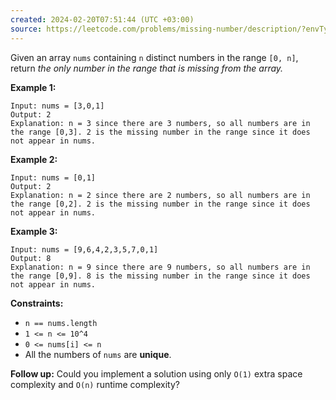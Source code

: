 ```yaml
---
created: 2024-02-20T07:51:44 (UTC +03:00)
source: https://leetcode.com/problems/missing-number/description/?envType=daily-question&envId=2024-02-20
---
```

Given an array `nums` containing `n` distinct numbers in the range `[0, n]`, return _the only number in the range that is missing from the array._

**Example 1:**

```
Input: nums = [3,0,1]
Output: 2
Explanation: n = 3 since there are 3 numbers, so all numbers are in the range [0,3]. 2 is the missing number in the range since it does not appear in nums.
```

**Example 2:**

```
Input: nums = [0,1]
Output: 2
Explanation: n = 2 since there are 2 numbers, so all numbers are in the range [0,2]. 2 is the missing number in the range since it does not appear in nums.
```

**Example 3:**

```
Input: nums = [9,6,4,2,3,5,7,0,1]
Output: 8
Explanation: n = 9 since there are 9 numbers, so all numbers are in the range [0,9]. 8 is the missing number in the range since it does not appear in nums.
```

**Constraints:**

-   `n == nums.length`
-   `1 <= n <= 10^4`
-   `0 <= nums[i] <= n`
-   All the numbers of `nums` are **unique**.

**Follow up:** Could you implement a solution using only `O(1)` extra space complexity and `O(n)` runtime complexity?

